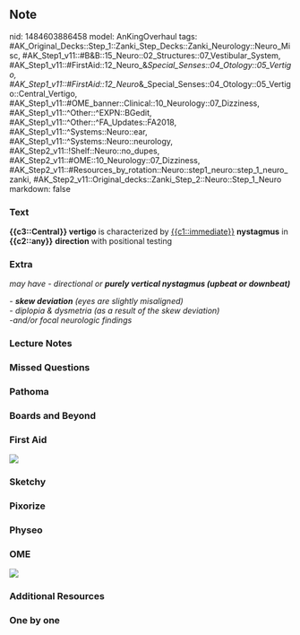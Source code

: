 ## Note
nid: 1484603886458
model: AnKingOverhaul
tags: #AK_Original_Decks::Step_1::Zanki_Step_Decks::Zanki_Neurology::Neuro_Misc, #AK_Step1_v11::#B&B::15_Neuro::02_Structures::07_Vestibular_System, #AK_Step1_v11::#FirstAid::12_Neuro_&_Special_Senses::04_Otology::05_Vertigo, #AK_Step1_v11::#FirstAid::12_Neuro_&_Special_Senses::04_Otology::05_Vertigo::Central_Vertigo, #AK_Step1_v11::#OME_banner::Clinical::10_Neurology::07_Dizziness, #AK_Step1_v11::^Other::^EXPN::BGedit, #AK_Step1_v11::^Other::^FA_Updates::FA2018, #AK_Step1_v11::^Systems::Neuro::ear, #AK_Step1_v11::^Systems::Neuro::neurology, #AK_Step2_v11::!Shelf::Neuro::no_dupes, #AK_Step2_v11::#OME::10_Neurology::07_Dizziness, #AK_Step2_v11::#Resources_by_rotation::Neuro::step1_neuro::step_1_neuro_zanki, #AK_Step2_v11::Original_decks::Zanki_Step_2::Neuro::Step_1_Neuro
markdown: false

### Text
<div>
  <b>{{c3::Central}} vertigo</b> is characterized by
  <u>{{c1::immediate}}</u> <b>nystagmus</b> in <b>{{c2::any}}</b>
  <b>direction</b> with positional testing
</div>

### Extra
<i>may have - directional or <b>purely vertical nystagmus (upbeat
or downbeat)</b></i>
<div>
  <i>- <b>skew deviation</b> (eyes are slightly misaligned)</i>
</div>
<div>
  <i>- diplopia & dysmetria (as a result of the skew deviation)</i>
</div>
<div>
  <i>-and/or focal neurologic findings</i>
</div>

### Lecture Notes


### Missed Questions


### Pathoma


### Boards and Beyond


### First Aid
<img src="tmpr3nLmq.png">

### Sketchy


### Pixorize


### Physeo


### OME
<div class="ome-widget">
  <a href=
  "https://onlinemeded.org/spa/neurology/dizziness/acquire?ref=anki">
  <img src="_OME_AnkiFlashcards_Lesson_4.png"></a>
</div>

### Additional Resources


### One by one

